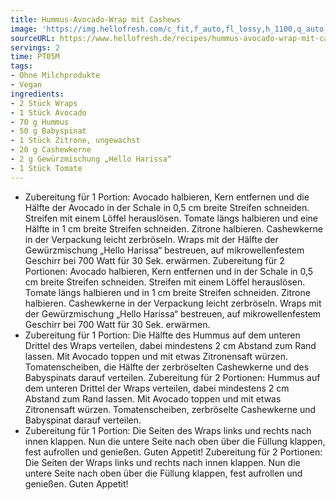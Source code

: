 ```yaml
---
title: Hummus-Avocado-Wrap mit Cashews
image: 'https://img.hellofresh.com/c_fit,f_auto,fl_lossy,h_1100,q_auto,w_2600/hellofresh_s3/image/hummus-avocado-wrap-mit-cashews-5b87f69e.jpg'
sourceURL: https://www.hellofresh.de/recipes/hummus-avocado-wrap-mit-cashews-6332f09b4bb2b4b3d90d049b
servings: 2
time: PT05M
tags:
- Ohne Milchprodukte
- Vegan
ingredients:
- 2 Stück Wraps
- 1 Stück Avocado
- 70 g Hummus
- 50 g Babyspinat
- 1 Stück Zitrone, ungewachst
- 20 g Cashewkerne
- 2 g Gewürzmischung „Hello Harissa“
- 1 Stück Tomate
---
```


- Zubereitung für 1 Portion: ﻿Avocado halbieren, Kern entfernen und die Hälfte der Avocado in der Schale in 0,5 cm breite Streifen schneiden. Streifen mit einem Löffel herauslösen.  Tomate längs halbieren und eine Hälfte in 1 cm breite Streifen schneiden.  Zitrone halbieren.  Cashewkerne in der Verpackung leicht zerbröseln.  Wraps mit der Hälfte der Gewürzmischung „Hello Harissa“ bestreuen, auf mikrowellenfestem Geschirr bei 700 Watt für 30 Sek. erwärmen.  Zubereitung für 2 Portionen: ﻿Avocado halbieren, Kern entfernen und in der Schale in 0,5 cm breite Streifen schneiden. Streifen mit einem Löffel herauslösen.  Tomate längs halbieren und in 1 cm breite Streifen schneiden.  Zitrone halbieren.  Cashewkerne in der Verpackung leicht zerbröseln.  Wraps mit der Gewürzmischung „Hello Harissa“ bestreuen, auf mikrowellenfestem Geschirr bei 700 Watt für 30 Sek. erwärmen.
- Zubereitung für 1 Portion: Die Hälfte des Hummus auf dem unteren Drittel des Wraps verteilen, dabei mindestens 2 cm Abstand zum Rand lassen. Mit Avocado toppen und mit etwas Zitronensaft würzen. Tomatenscheiben, die Hälfte der zerbröselten Cashewkerne und des Babyspinats darauf verteilen.  Zubereitung für 2 Portionen: Hummus auf dem unteren Drittel der Wraps verteilen, dabei mindestens 2 cm Abstand zum Rand lassen. Mit Avocado toppen und mit etwas Zitronensaft würzen. Tomatenscheiben, zerbröselte Cashewkerne und Babyspinat darauf verteilen.
- Zubereitung für 1 Portion: Die Seiten des Wraps links und rechts nach innen klappen. Nun die untere Seite nach oben über die Füllung klappen, fest aufrollen und genießen. Guten Appetit!  Zubereitung für 2 Portionen: ﻿Die Seiten der Wraps links und rechts nach innen klappen. Nun die untere Seite nach oben über die Füllung klappen, fest aufrollen und genießen. Guten Appetit!
